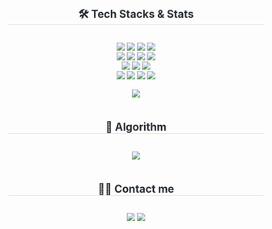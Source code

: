 <div align= "center">
    <h2 style="border-bottom: 1px solid #d8dee4; color: #282d33;"> 🛠️ Tech Stacks & Stats </h2> <br> 
    <div style="margin: 0 auto; text-align: center;" align= "center"> 
        <img src="https://img.shields.io/badge/java-007396?style=for-the-badge&logo=OpenJDK&logoColor=white">
        <img src="https://img.shields.io/badge/Python-3776AB?style=for-the-badge&logo=Python&logoColor=white">
        <img src="https://img.shields.io/badge/javascript-F7DF1E?style=for-the-badge&logo=javascript&logoColor=black">
        <img src="https://img.shields.io/badge/kotlin-%237F52FF.svg?style=for-the-badge&logo=kotlin&logoColor=white">
        <br/>
        <img src="https://img.shields.io/badge/react-61DAFB?style=for-the-badge&logo=react&logoColor=black">
        <img src="https://img.shields.io/badge/Spring-6DB33F?style=for-the-badge&logo=Spring&logoColor=white">
        <img src="https://img.shields.io/badge/MySQL-4479A1?style=for-the-badge&logo=MySQL&logoColor=white">
        <img src="https://img.shields.io/badge/Oracle-F80000?style=for-the-badge&logo=Oracle&logoColor=white">
        <br/>
        <img src="https://img.shields.io/badge/Keras-%23D00000.svg?style=for-the-badge&logo=Keras&logoColor=white">
        <img src="https://img.shields.io/badge/PyTorch-EE4C2C?style=for-the-badge&logo=PyTorch&logoColor=white">
        <img src="https://img.shields.io/badge/Tensorflow-FF6F00?style=for-the-badge&logo=Tensorflow&logoColor=white">
        <br/>
        <img src="https://img.shields.io/badge/Github-181717?style=for-the-badge&logo=Github&logoColor=white">
        <img src="https://img.shields.io/badge/Notion-000000?style=for-the-badge&logo=Notion&logoColor=white">
        <img src="https://img.shields.io/badge/figma-%23F24E1E.svg?style=for-the-badge&logo=figma&logoColor=white">
        <img src="https://img.shields.io/badge/jira-%230A0FFF.svg?style=for-the-badge&logo=jira&logoColor=white">
    </div>
    <br/>
    <img src="https://github-readme-stats.vercel.app/api/top-langs/?username=wj0624&layout=compact&bg_color=180,fffbe0,00000000&title_color=fb9332&text_color=fb9332&size_weight=0.3&count_weight=0.7" />
</div>
<br>
<div align= "center"> 
    <h2 style="border-bottom: 1px solid #d8dee4; color: #282d33;"> 🧩 Algorithm </h2> <br>
    <div align= "center">
        <img src="http://mazassumnida.wtf/api/v2/generate_badge?boj=won4538"(https://solved.ac/won4538/)/>
        <!--<img src="http://mazandi.herokuapp.com/api?handle=won4538&theme=warm"/>-->
    </div>
</div>
<br>
<div align= "center">
    <h2 style="border-bottom: 1px solid #d8dee4; color: #282d33;"> 🧑‍💻 Contact me </h2> <br> 
    <div align= "center">
        <a href=mailto:wonjeong4538@gmail.com><img src="https://img.shields.io/badge/Gmail-EA4335?style=for-the-badge&logo=Gmail&logoColor=white&link=mailto:wonjeong4538@gmail.com"></a>
        <a href=mailto:won4538@naver.com><img src="https://img.shields.io/badge/Naver-03C75A?style=for-the-badge&logo=Naver&logoColor=white&link=mailto:won4538@naver.com"></a>
    </div>
</div>
    
